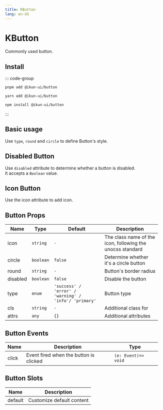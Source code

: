 ```yaml
---
title: KButton
lang: en-US
---
```


# KButton

Commonly used button.

## Install

::: code-group

```bash [pnpm]
pnpm add @ikun-ui/button
```

```bash [yarn]
yarn add @ikun-ui/button
```

```bash [npm]
npm install @ikun-ui/button
```

:::


## Basic usage
Use `type`, `round` and `circle` to define Button's style.

<demo src="../../../../example/button/basic.svelte"  github='https://github.com/ikun-svelte/ikun-ui/tree/main/components/Button'></demo>

## Disabled Button
Use `disabled` attribute to determine whether a button is disabled.   
It accepts a `Boolean` value.  

<demo src="../../../../example/button/disabled.svelte" github='https://github.com/ikun-svelte/ikun-ui/tree/main/components/Button'></demo>

## Icon Button
Use the icon attribute to add icon.

<demo src="../../../../example/button/icon.svelte" github='https://github.com/ikun-svelte/ikun-ui/tree/main/components/Button'></demo>

## Button Props

| Name      | Type      | Default                                               | Description                                              |
|-----------|-----------|-------------------------------------------------------|----------------------------------------------------------|
| icon      | `string`  | `-`                                                   | The class name of the icon, following the unocss standard |
| circle    | `boolean` | `false`                                               | Determine whether it's a circle button                   |
| round     | `string`  | `-`                                                   | Button's border radius                                   |
| disabled  | `boolean` | `false`                                               | Disable the button                                       |
| type      | `enum`    | `'success' / 'error' / 'warning' / 'info'/ 'primary'` | Button type                                              |
| cls       | `string`  | `-`                                                   | Additional class for                                |
| attrs     | `any`     | `{}`                                                  | Additional attributes                            |

## Button Events

| Name     | Description                             | Type                 |
|----------|-----------------------------------------|----------------------|
| click    | Event fired when the button is clicked  | `(e: Event)=> void`  |

## Button Slots

| Name    | Description               |
|---------|---------------------------|
| default | Customize default content |
